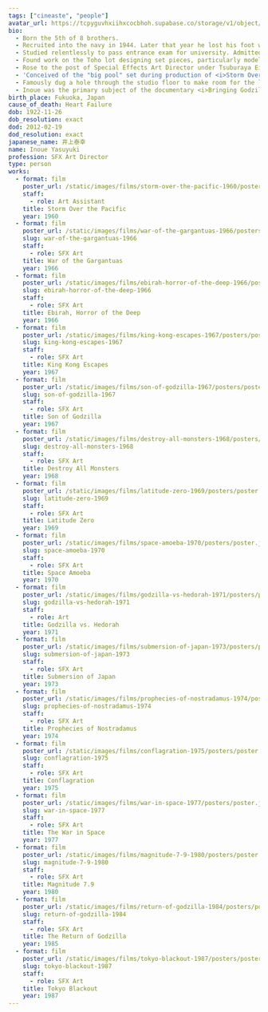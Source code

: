 ```yaml
---
tags: ["cineaste", "people"]
avatar_url: https://tcpyguvhxiihxcocbhoh.supabase.co/storage/v1/object/public/godzilla-cineaste-public/content/people/inoue-yasuyuki/inoue-yasuyuki.jpg
bio:
  - Born the 5th of 8 brothers.
  - Recruited into the navy in 1944. Later that year he lost his foot when he was struck by enemy aircraft fire. Released from army hospital in 1945 after the war concluded.
  - Studied relentlessly to pass entrance exam for university. Admitted to Nihon University College of Art and studied drafting.
  - Found work on the Toho lot designing set pieces, particularly models of navy ships for war films.
  - Rose to the post of Special Effects Art Director under Tsuburaya Eiji in the 60s. Responsible for the design of several monsters in the <i>Godzilla</i> series, including Kamacuras, Kumonga, Ebirah, and Hedorah.
  - 'Conceived of the "big pool" set during production of <i>Storm Over the Pacific</i> (1960) to accommodate a 1/50th scale set of Pearl Harbor. Rather than purchase the additional property required to reach the desired scale, Inoue and director Matsubayashi Shue scaled it down further to 1/66th. The big pool would be used extensively in <i>kaiju eiga</i> until after <i>Godzilla: Final Wars</i> (2004) when it was dismantled.'
  - Famously dug a hole through the studio floor to make room for the large scale <i>SY-3</i> rocket to disappear into the moon set in <i>Destroy All Monsters</i> (1968).
  - Inoue was the primary subject of the documentary <i>Bringing Godzilla Down to Size</i> (2008).
birth_place: Fukuoka, Japan
cause_of_death: Heart Failure
dob: 1922-11-26
dob_resolution: exact
dod: 2012-02-19
dod_resolution: exact
japanese_name: 井上泰幸
name: Inoue Yasuyuki
profession: SFX Art Director
type: person
works:
  - format: film
    poster_url: /static/images/films/storm-over-the-pacific-1960/posters/poster.jpg
    staff:
      - role: Art Assistant
    title: Storm Over the Pacific
    year: 1960
  - format: film
    poster_url: /static/images/films/war-of-the-gargantuas-1966/posters/poster.jpg
    slug: war-of-the-gargantuas-1966
    staff:
      - role: SFX Art
    title: War of the Gargantuas
    year: 1966
  - format: film
    poster_url: /static/images/films/ebirah-horror-of-the-deep-1966/posters/poster.jpg
    slug: ebirah-horror-of-the-deep-1966
    staff:
      - role: SFX Art
    title: Ebirah, Horror of the Deep
    year: 1966
  - format: film
    poster_url: /static/images/films/king-kong-escapes-1967/posters/poster.jpg
    slug: king-kong-escapes-1967
    staff:
      - role: SFX Art
    title: King Kong Escapes
    year: 1967
  - format: film
    poster_url: /static/images/films/son-of-godzilla-1967/posters/poster.jpg
    slug: son-of-godzilla-1967
    staff:
      - role: SFX Art
    title: Son of Godzilla
    year: 1967
  - format: film
    poster_url: /static/images/films/destroy-all-monsters-1968/posters/poster.jpg
    slug: destroy-all-monsters-1968
    staff:
      - role: SFX Art
    title: Destroy All Monsters
    year: 1968
  - format: film
    poster_url: /static/images/films/latitude-zero-1969/posters/poster.jpg
    slug: latitude-zero-1969
    staff:
      - role: SFX Art
    title: Latitude Zero
    year: 1969
  - format: film
    poster_url: /static/images/films/space-amoeba-1970/posters/poster.jpg
    slug: space-amoeba-1970
    staff:
      - role: SFX Art
    title: Space Amoeba
    year: 1970
  - format: film
    poster_url: /static/images/films/godzilla-vs-hedorah-1971/posters/poster.jpg
    slug: godzilla-vs-hedorah-1971
    staff:
      - role: Art
    title: Godzilla vs. Hedorah
    year: 1971
  - format: film
    poster_url: /static/images/films/submersion-of-japan-1973/posters/poster.jpg
    slug: submersion-of-japan-1973
    staff:
      - role: SFX Art
    title: Submersion of Japan
    year: 1973
  - format: film
    poster_url: /static/images/films/prophecies-of-nostradamus-1974/posters/poster.jpg
    slug: prophecies-of-nostradamus-1974
    staff:
      - role: SFX Art
    title: Prophecies of Nostradamus
    year: 1974
  - format: film
    poster_url: /static/images/films/conflagration-1975/posters/poster.jpg
    slug: conflagration-1975
    staff:
      - role: SFX Art
    title: Conflagration
    year: 1975
  - format: film
    poster_url: /static/images/films/war-in-space-1977/posters/poster.jpg
    slug: war-in-space-1977
    staff:
      - role: SFX Art
    title: The War in Space
    year: 1977
  - format: film
    poster_url: /static/images/films/magnitude-7-9-1980/posters/poster.jpg
    slug: magnitude-7-9-1980
    staff:
      - role: SFX Art
    title: Magnitude 7.9
    year: 1980
  - format: film
    poster_url: /static/images/films/return-of-godzilla-1984/posters/poster.jpg
    slug: return-of-godzilla-1984
    staff:
      - role: SFX Art
    title: The Return of Godzilla
    year: 1985
  - format: film
    poster_url: /static/images/films/tokyo-blackout-1987/posters/poster.jpg
    slug: tokyo-blackout-1987
    staff:
      - role: SFX Art
    title: Tokyo Blackout
    year: 1987
---
```


